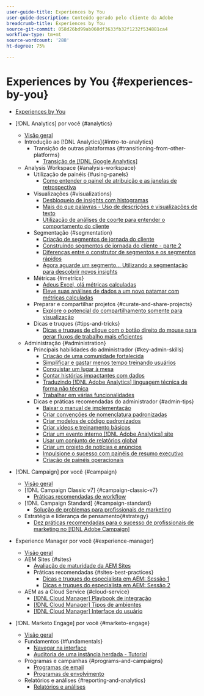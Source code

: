 ```yaml
---
user-guide-title: Experiences by You
user-guide-description: Conteúdo gerado pelo cliente da Adobe
breadcrumb-title: Experiences by You
source-git-commit: 058d26bd99ab060df3633fb32f1232f534881ca4
workflow-type: tm+mt
source-wordcount: '288'
ht-degree: 75%

---
```



# Experiences by You {#experiences-by-you}

+ [Experiences by You](/help/overview.md)

+ [!DNL Analytics] por você {#analytics}
   + [Visão geral](/help/analytics/overview.md)
   + Introdução ao [!DNL Analytics]{#intro-to-analytics}
      + Transição de outras plataformas {#transitioning-from-other-platforms}
         + [Transição de [!DNL Google Analytics]](/help/analytics/intro-to-analytics/transitioning-from-other-platforms/transition-from-google-analytics.md)
   + Analysis Workspace {#analysis-workspace}
      + Utilização de painéis {#using-panels}
         + [Como entender o painel de atribuição e as janelas de retrospectiva](/help/analytics/analysis-workspace/using-panels/understanding-adobe-analytics-attribution-panel-and-lookback-windows.md)
      + Visualizações {#visualizations}
         + [Desbloqueio de insights com histogramas](/help/analytics/analysis-workspace/visualizations/unlocking-insights-with-histograms.md)
         + [Mais do que palavras - Uso de descrições e visualizações de texto](/help/analytics/analysis-workspace/visualizations/more-than-words-using-text-visualizations-and-descriptions.md)
         + [Utilização de análises de coorte para entender o comportamento do cliente](/help/analytics/analysis-workspace/visualizations/use-cohort-analysis-to-understand-customer-behavior.md)
      + Segmentação {#segmentation}
         + [Criação de segmentos de jornada do cliente](/help/analytics/analysis-workspace/segmentation/building-customer-journey-segments.md)
         + [Construindo segmentos de jornada do cliente - parte 2](/help/analytics/analysis-workspace/segmentation/building-customer-journey-segments-part-two.md)
         + [Diferenças entre o construtor de segmentos e os segmentos rápidos](/help/analytics/analysis-workspace/segmentation/differences-between-the-segment-builder-and-quick-segments.md)
         + [Agora aguarde um segmento... Utilizando a segmentação para descobrir novos insights](/help/analytics/analysis-workspace/segmentation/segmentation-to-discover-new-insights.md)
      + Métricas {#metrics}
         + [Adeus Excel, olá métricas calculadas](/help/analytics/analysis-workspace/metrics/goodbye-excel-hello-calculated-metrics.md)
         + [Eleve suas análises de dados a um novo patamar com métricas calculadas](../analytics/analysis-workspace/metrics/take-your-data-analysis-to-the-next-level-with-calculated-metrics.md)
      + Preparar e compartilhar projetos {#curate-and-share-projects}
         + [Explore o potencial do compartilhamento somente para visualização](/help/analytics/analysis-workspace/curate-and-share-projects/unlocking-the-power-of-view-only-sharing.md)
      + Dicas e truques {#tips-and-tricks}
         + [Dicas e truques de clique com o botão direito do mouse para gerar fluxos de trabalho mais eficientes](/help/analytics/analysis-workspace/tips-and-tricks/right-click-tips-and-tricks-for-more-efficient-workflows.md)
   + Administração {#administration}
      + Principais habilidades do administrador {#key-admin-skills}
         + [Criação de uma comunidade fortalecida](/help/analytics/administration/key-admin-skills/empowered-community.md)
         + [Simplificar e gastar menos tempo treinando usuários](/help/analytics/administration/key-admin-skills/simplify-training-users.md)
         + [Conquistar um lugar à mesa](/help/analytics/administration/key-admin-skills/gaining-a-seat-at-the-table.md)
         + [Contar histórias impactantes com dados](/help/analytics/administration/key-admin-skills/telling-impactful-stories-with-data.md)
         + [Traduzindo [!DNL Adobe Analytics] linguagem técnica de forma não técnica](/help/analytics/administration/key-admin-skills/translating-adobe-analytics-technical-language.md)
         + [Trabalhar em várias funcionalidades](/help/analytics/administration/key-admin-skills/working-cross-functionally.md)
      + Dicas e práticas recomendadas do administrador {#admin-tips}
         + [Baixar o manual de implementação](/help/analytics/administration/admin-tips/download-the-adobe-analytics-implementation-playbook.md)
         + [Criar convenções de nomenclatura padronizadas](/help/analytics/administration/admin-tips/create-standardized-naming-conventions.md)
         + [Criar modelos de código padronizados](/help/analytics/administration/admin-tips/create-standardized-code-templates.md)
         + [Criar vídeos e treinamento básicos](/help/analytics/administration/admin-tips/create-basic-videos-and-training.md)
         + [Criar um evento interno [!DNL Adobe Analytics] site](/help/analytics/administration/admin-tips/create-an-internal-adobe-analytics-site.md)
         + [Usar um conjunto de relatórios global](/help/analytics/administration/admin-tips/use-a-global-report-suite.md)
         + [Criar um projeto de notícias e anúncios](/help/analytics/administration/admin-tips/create-a-news-and-announcements-project.md)
         + [Impulsione o sucesso com painéis de resumo executivo](/help/analytics/administration/admin-tips/driving-success-with-executive-summary-dashboards.md)
         + [Criação de painéis operacionais](/help/analytics/administration/admin-tips/create-operational-dashboards.md)
+ [!DNL Campaign] por você {#campaign}
   + [Visão geral](/help/campaign/overview.md)
   + [!DNL Campaign Classic v7] {#campaign-classic-v7}
      + [Práticas recomendadas de workflow](/help/campaign/ac-v7/workflow-best-practices-for-marketers.md)
   + [!DNL Campaign Standard] {#campaign-standard}
      + [Solução de problemas para profissionais de marketing](/help/campaign/acs/troubleshooting-for-marketers.md)
   + Estratégia e liderança de pensamento{#strategy}
      + [Dez práticas recomendadas para o sucesso de profissionais de marketing no  [!DNL Adobe Campaign] ](/help/campaign/10-best-practices-for-marketers.md)
+ Experience Manager por você {#experience-manager}
   + [Visão geral](/help/experience-manager/overview.md)
   + AEM Sites {#sites}
      + [Avaliação de maturidade da AEM Sites](/help/experience-manager/sites/expert-resources/maturity-assessment.md)
      + Práticas recomendadas {#sites-best-practices}
         + [Dicas e truques do especialista em AEM: Sessão 1](/help/experience-manager/sites/expert-resources/champion-tips-1.md)
         + [Dicas e truques do especialista em AEM: Sessão 2](/help/experience-manager/sites/expert-resources/champion-tips-2.md)
   + AEM as a Cloud Service {#cloud-service}
      + [[!DNL Cloud Manager] Playbook de integração](/help/experience-manager/cloud-service/expert-resources/aem-champions/onboarding-playbook.md)
      + [[!DNL Cloud Manager] Tipos de ambientes](/help/experience-manager/cloud-service/expert-resources/aem-champions/environment-types.md)
      + [[!DNL Cloud Manager] Interface do usuário](/help/experience-manager/cloud-service/expert-resources/aem-champions/cloud-manager-ui.md)
+ [!DNL Marketo Engage] por você {#marketo-engage}
   + [Visão geral](/help/marketo/overview.md)
   + Fundamentos {#fundamentals}
      + [Navegar na interface](/help/marketo/fundamentals/ui-navigation.md)
      + [Auditoria de uma instância herdada - Tutorial](https://experienceleague.adobe.com/docs/experiences-by-you/auditing-an-inherited-instance/overview.html)
   + Programas e campanhas {#programs-and-campaigns}
      + [Programas de email](/help/marketo/programs/email-programs.md)
      + [Programas de envolvimento](/help/marketo/programs/engagement-programs.md)
   + Relatórios e análises {#reporting-and-analytics}
      + [Relatórios e análises](/help/marketo/reporting/reporting-and-analytics.md)
